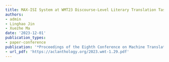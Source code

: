 ```yaml
---
title: MAX-ISI System at WMT23 Discourse-Level Literary Translation Task
authors:
- admin
- Linghao Jin
- Xuezhe Ma
date: '2023-12-01'
publication_types:
- paper-conference
publication: '*Proceedings of the Eighth Conference on Machine Translation*'
- url_pdf: 'https://aclanthology.org/2023.wmt-1.29.pdf'
---
```

